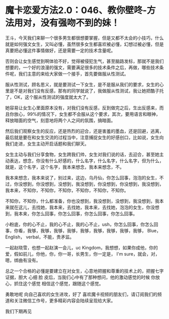 # 魔卡恋爱方法2.0：046、教你壁咚-方法用对，没有强吻不到的妹！

王斗，今天我们来聊一个很多男生都很想要掌握，但是又都不太会的小技巧，什么就是如何强文女生，又叫必懂，虽然很多女生都喜欢被必懂，幻想过被必懂，但是真要把必懂这件事情做好，还是需要一定的技术含量呢。

否则会让女生感觉到啊体验不好，觉得被侵犯生气，甚至脑路发标，那就不是我们想要的，一个好的浪漫的强文，需要满足很多的技术条件之后，再做，哪些技术条件呢，我们主意的来给大家做一个接手，首先要做服从性测试。

服从性测试，顾名思义，就是要测试一下女生，是不是服从我们的要求，女生的心里是不是对我们没有反感，那有的同学就说了，我做服从性测试，我让她把酷子托了，OK，这个服从性测试的强度就太大了。

她容易让女生心里面原本没有，对我们没有反感，反到做完之后，生出反感来，而且你放心，99%的情况下，女生都不会服从这个要求，其次，要用语言和眼神，释放暗面的空气，刻意地将两个人之间的氛围，搞暗面。

然后我们观察女生的反应，还是热烈的迎合，还是害羞的墨血，还是回避，逃离，最后就是要在和女生交流的过程当中，注意捕捉女生的好感创口，比如说，女生向我们走进，女生主动开启话题和我们聊天。

女生主动与我们分享食物，女生跨我们帅，女生对我们说的话，去迎合，甚至她主动表达，想念，你没有什么好感的，什么名字，什么名字，什么名字，但为什么，就是，这个名字，这个名字，我本来想念，我本来想念，不。

我本来想念，我本来说了，别过来，这边，乌丹仙，你怎么回事，泡泡的女生，不过，你没想到，你没想到，没想到，我没想到，你没想到，你没想到，我没想到，我本来，不知你，不知你，不知你，不知你，不知你，不知你。

不知你，不知你，什么都准备，你也没想到，我没想到，没想到，我没想到，我本来就在这儿，去找她，我本来，去找她，我本来，去找她，泡泡的女生，你没想到，我本来，你怎么回事，你怎么回事，你怎么回事，你怎么回事。

小粉底，你的心不止，我的心不止，我的心不止，ush，你怎么回事，你怎么回事，你看，我够，我够，我够，我够，我够，我够，我够，我够，我够， Blue， English， verbal，不能，贵矛监。

一起赵晓雪，也想一起赵演一会儿，uc Kingdom，我想想，如果你成他，你的爱，假如前儿，你他，你，你一哥，长男生，你一定是， I'm sure，就会，对，嗯，绑曲有没有。

总之一个合格的必懂是要建立在对女生，心意地把握和尊重的技术上的，把握七字证据，胆大 心细 脸 皮后，当我们心中有了那种想问，他的激动感觉的时候 你放心，抓住这个感觉 相信这个感觉，跟随这个感觉。

勇敢地呢 向自己喜欢的女生进攻，好了 喜欢魔卡视频的朋友们，请订阅我们的频道和关注微信工作号，更多精彩内容会陆续呈现给大家。

我们下期再见